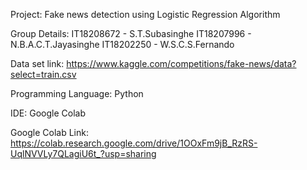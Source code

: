 Project: Fake news detection using Logistic Regression Algorithm

Group Details:
    IT18208672 - S.T.Subasinghe
    IT18207996 - N.B.A.C.T.Jayasinghe
    IT18202250 - W.S.C.S.Fernando

Data set link: https://www.kaggle.com/competitions/fake-news/data?select=train.csv

Programming Language: Python

IDE: Google Colab

Google Colab Link: 
    https://colab.research.google.com/drive/1OOxFm9jB_RzRS-UqlNVVLy7QLagiU6t_?usp=sharing